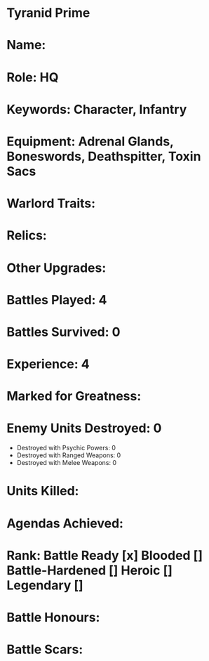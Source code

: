 # Tyranid Prime

# Name: 
# Role: HQ
# Keywords: Character, Infantry
# Equipment: Adrenal Glands, Boneswords, Deathspitter, Toxin Sacs
# Warlord Traits:
# Relics:
# Other Upgrades:

# Battles Played: 4
# Battles Survived: 0
# Experience: 4
# Marked for Greatness: 
# Enemy Units Destroyed: 0  
  * Destroyed with Psychic Powers: 0 
  * Destroyed with Ranged Weapons: 0 
  * Destroyed with Melee Weapons: 0
# Units Killed: 
# Agendas Achieved:

# Rank: Battle Ready [x] Blooded [] Battle-Hardened [] Heroic [] Legendary []

# Battle Honours: 
# Battle Scars: